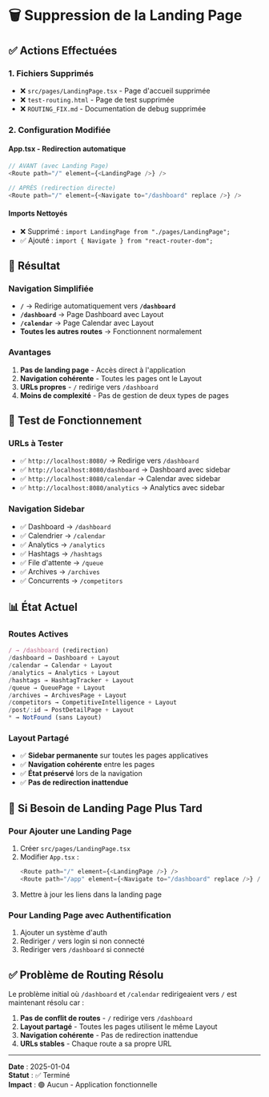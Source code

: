 # 🗑️ Suppression de la Landing Page

## ✅ Actions Effectuées

### 1. **Fichiers Supprimés**
- ❌ `src/pages/LandingPage.tsx` - Page d'accueil supprimée
- ❌ `test-routing.html` - Page de test supprimée  
- ❌ `ROUTING_FIX.md` - Documentation de debug supprimée

### 2. **Configuration Modifiée**

#### **App.tsx** - Redirection automatique
```typescript
// AVANT (avec Landing Page)
<Route path="/" element={<LandingPage />} />

// APRÈS (redirection directe)
<Route path="/" element={<Navigate to="/dashboard" replace />} />
```

#### **Imports Nettoyés**
- ❌ Supprimé : `import LandingPage from "./pages/LandingPage";`
- ✅ Ajouté : `import { Navigate } from "react-router-dom";`

## 🎯 Résultat

### **Navigation Simplifiée**
- **`/`** → Redirige automatiquement vers **`/dashboard`**
- **`/dashboard`** → Page Dashboard avec Layout
- **`/calendar`** → Page Calendar avec Layout
- **Toutes les autres routes** → Fonctionnent normalement

### **Avantages**
1. **Pas de landing page** - Accès direct à l'application
2. **Navigation cohérente** - Toutes les pages ont le Layout
3. **URLs propres** - `/` redirige vers `/dashboard`
4. **Moins de complexité** - Pas de gestion de deux types de pages

## 🧪 Test de Fonctionnement

### **URLs à Tester**
- ✅ `http://localhost:8080/` → Redirige vers `/dashboard`
- ✅ `http://localhost:8080/dashboard` → Dashboard avec sidebar
- ✅ `http://localhost:8080/calendar` → Calendar avec sidebar
- ✅ `http://localhost:8080/analytics` → Analytics avec sidebar

### **Navigation Sidebar**
- ✅ Dashboard → `/dashboard`
- ✅ Calendrier → `/calendar`  
- ✅ Analytics → `/analytics`
- ✅ Hashtags → `/hashtags`
- ✅ File d'attente → `/queue`
- ✅ Archives → `/archives`
- ✅ Concurrents → `/competitors`

## 📊 État Actuel

### **Routes Actives**
```typescript
/ → /dashboard (redirection)
/dashboard → Dashboard + Layout
/calendar → Calendar + Layout  
/analytics → Analytics + Layout
/hashtags → HashtagTracker + Layout
/queue → QueuePage + Layout
/archives → ArchivesPage + Layout
/competitors → CompetitiveIntelligence + Layout
/post/:id → PostDetailPage + Layout
* → NotFound (sans Layout)
```

### **Layout Partagé**
- ✅ **Sidebar permanente** sur toutes les pages applicatives
- ✅ **Navigation cohérente** entre les pages
- ✅ **État préservé** lors de la navigation
- ✅ **Pas de redirection inattendue**

## 🔄 Si Besoin de Landing Page Plus Tard

### **Pour Ajouter une Landing Page**
1. Créer `src/pages/LandingPage.tsx`
2. Modifier `App.tsx` :
   ```typescript
   <Route path="/" element={<LandingPage />} />
   <Route path="/app" element={<Navigate to="/dashboard" replace />} />
   ```
3. Mettre à jour les liens dans la landing page

### **Pour Landing Page avec Authentification**
1. Ajouter un système d'auth
2. Rediriger `/` vers login si non connecté
3. Rediriger vers `/dashboard` si connecté

## ✅ Problème de Routing Résolu

Le problème initial où `/dashboard` et `/calendar` redirigeaient vers `/` est maintenant résolu car :

1. **Pas de conflit de routes** - `/` redirige vers `/dashboard`
2. **Layout partagé** - Toutes les pages utilisent le même Layout
3. **Navigation cohérente** - Pas de redirection inattendue
4. **URLs stables** - Chaque route a sa propre URL

---

**Date** : 2025-01-04  
**Statut** : ✅ Terminé  
**Impact** : 🟢 Aucun - Application fonctionnelle
